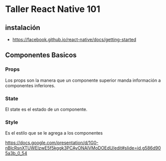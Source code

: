 # Taller React Native 101
## instalación
* https://facebook.github.io/react-native/docs/getting-started

## Componentes Basicos

### Props

Los props son la manera que un componente superior manda información a componentes inferiores.

### State

El state es el estado de un componente.

### Style

Es el estilo que se le agrega a los componentes

https://docs.google.com/presentation/d/1G0-nBlcRsnXTUWElzwE5f5kggk3PCAyONAlVMoDOEdU/edit#slide=id.g586d905a3b_0_54